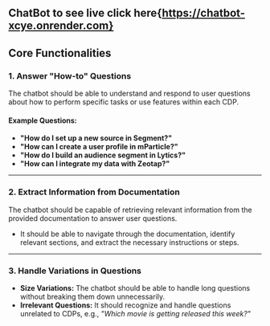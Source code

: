 ##  C h a t B o t   to see live click here{https://chatbot-xcye.onrender.com}

## Core Functionalities

### 1. Answer "How-to" Questions  
The chatbot should be able to understand and respond to user questions about how to perform specific tasks or use features within each CDP.  

#### Example Questions:  
- **"How do I set up a new source in Segment?"**  
- **"How can I create a user profile in mParticle?"**  
- **"How do I build an audience segment in Lytics?"**  
- **"How can I integrate my data with Zeotap?"**  

---

### 2. Extract Information from Documentation  
The chatbot should be capable of retrieving relevant information from the provided documentation to answer user questions.  

- It should be able to navigate through the documentation, identify relevant sections, and extract the necessary instructions or steps.  

---

### 3. Handle Variations in Questions  
- **Size Variations:** The chatbot should be able to handle long questions without breaking them down unnecessarily.  
- **Irrelevant Questions:** It should recognize and handle questions unrelated to CDPs, e.g., *"Which movie is getting released this week?"*  
